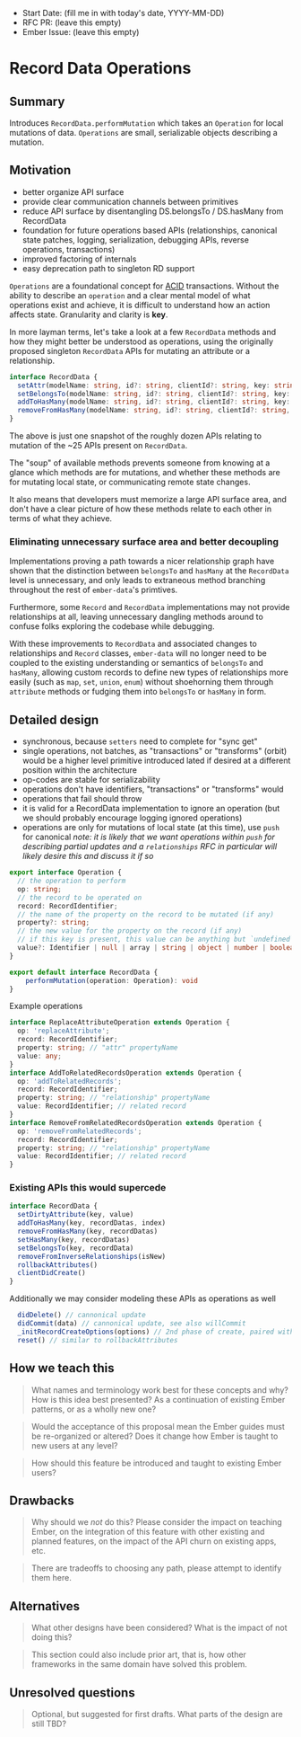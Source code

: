 - Start Date: (fill me in with today's date, YYYY-MM-DD)
- RFC PR: (leave this empty)
- Ember Issue: (leave this empty)

# Record Data Operations

## Summary

Introduces `RecordData.performMutation` which takes an `Operation` for local mutations
 of data. `Operations` are small, serializable objects describing a mutation.

## Motivation

- better organize API surface
- provide clear communication channels between primitives
- reduce API surface by disentangling DS.belongsTo / DS.hasMany from RecordData
- foundation for future operations based APIs (relationships, canonical state patches,
  logging, serialization, debugging APIs, reverse operations, transactions)
- improved factoring of internals
- easy deprecation path to singleton RD support

`Operations` are a foundational concept for [ACID](https://en.wikipedia.org/wiki/ACID_(computer_science)) transactions. Without the ability to
 describe an `operation` and a clear mental model of what operations exist and achieve,
 it is difficult to understand how an action affects state. Granularity and clarity is 
 **key**.

In more layman terms, let's take a look at a few `RecordData` methods and how they might
better be understood as operations, using the originally proposed singleton `RecordData`
APIs for mutating an attribute or a relationship.

```ts
interface RecordData {
  setAttr(modelName: string, id?: string, clientId?: string, key: string, value: string) {}
  setBelongsTo(modelName: string, id?: string, clientId?: string, key: string, jsonApiResource) {}
  addToHasMany(modelName: string, id?: string, clientId?: string, key: string, jsonApiResources, idx: number) {}
  removeFromHasMany(modelName: string, id?: string, clientId?: string, key: string, jsonApiResources) {}
}
```

The above is just one snapshot of the roughly dozen APIs relating to mutation of the ~25
APIs present on `RecordData`.

The "soup" of available methods prevents someone from knowing at a glance which methods
are for mutations, and whether these methods are for mutating local state, or communicating
remote state changes.

It also means that developers must memorize a large API surface area, and don't have a clear
picture of how these methods relate to each other in terms of what they achieve.

### Eliminating unnecessary surface area and better decoupling

Implementations proving a path towards a nicer relationship graph have shown that the distinction
 between `belongsTo` and `hasMany` at the `RecordData` level is unnecessary, and only leads to
 extraneous method branching throughout the rest of `ember-data`'s primtives.
 
Furthermore, some `Record` and `RecordData` implementations may not provide relationships at all,
 leaving unnecessary dangling methods around to confuse folks exploring the codebase while debugging.

With these improvements to `RecordData` and associated changes to relationships and `Record` classes,
`ember-data` will no longer need to be coupled to the existing understanding or semantics of `belongsTo`
and `hasMany`, allowing custom records to define new types of relationships more easily (such as `map`,
`set`, `union`, `enum`) without shoehorning them through `attribute` methods or fudging them into `belongsTo`
or `hasMany` in form.

## Detailed design

- synchronous, because `setters` need to complete for "sync get"
- single operations, not batches, as "transactions" or "transforms" (orbit) would be a
  higher level primitive introduced lated if desired at a different position within the
  architecture
- op-codes are stable for serializability
- operations don't have identifiers, "transactions" or "transforms" would
- operations that fail should throw
- it is valid for a RecordData implementation to ignore an operation
  (but we should probably encourage logging ignored operations)
- operations are only for mutations of local state (at this time), use `push` for canonical
  _note: it is likely that we want operations within `push` for describing partial updates
  and a `relationships` RFC in particular will likely desire this and discuss it if so_

```typescript
export interface Operation {
  // the operation to perform
  op: string;
  // the record to be operated on
  record: RecordIdentifier;
  // the name of the property on the record to be mutated (if any)
  property?: string;
  // the new value for the property on the record (if any)
  // if this key is present, this value can be anything but `undefined`
  value?: Identifier | null | array | string | object | number | boolean;
}

export default interface RecordData {
    performMutation(operation: Operation): void
}
```

Example operations

```ts
interface ReplaceAttributeOperation extends Operation {
  op: 'replaceAttribute';
  record: RecordIdentifier;
  property: string; // "attr" propertyName
  value: any;
}
interface AddToRelatedRecordsOperation extends Operation {
  op: 'addToRelatedRecords';
  record: RecordIdentifier;
  property: string; // "relationship" propertyName
  value: RecordIdentifier; // related record
}
interface RemoveFromRelatedRecordsOperation extends Operation {
  op: 'removeFromRelatedRecords';
  record: RecordIdentifier;
  property: string; // "relationship" propertyName
  value: RecordIdentifier; // related record
}
```

### Existing APIs this would supercede

```ts
interface RecordData {
  setDirtyAttribute(key, value)
  addToHasMany(key, recordDatas, index)
  removeFromHasMany(key, recordDatas)
  setHasMany(key, recordDatas)
  setBelongsTo(key, recordData)
  removeFromInverseRelationships(isNew)
  rollbackAttributes()
  clientDidCreate()
}
```

Additionally we may consider modeling these APIs as operations as well

```ts
  didDelete() // cannonical update
  didCommit(data) // cannonical update, see also willCommit
  _initRecordCreateOptions(options) // 2nd phase of create, paired with clientDidCreate
  reset() // similar to rollbackAttributes
```

## How we teach this

> What names and terminology work best for these concepts and why? How is this
idea best presented? As a continuation of existing Ember patterns, or as a
wholly new one?

> Would the acceptance of this proposal mean the Ember guides must be
re-organized or altered? Does it change how Ember is taught to new users
at any level?

> How should this feature be introduced and taught to existing Ember
users?

## Drawbacks

> Why should we *not* do this? Please consider the impact on teaching Ember,
on the integration of this feature with other existing and planned features,
on the impact of the API churn on existing apps, etc.

> There are tradeoffs to choosing any path, please attempt to identify them here.

## Alternatives

> What other designs have been considered? What is the impact of not doing this?

> This section could also include prior art, that is, how other frameworks in the same domain have solved this problem.

## Unresolved questions

> Optional, but suggested for first drafts. What parts of the design are still
TBD?
